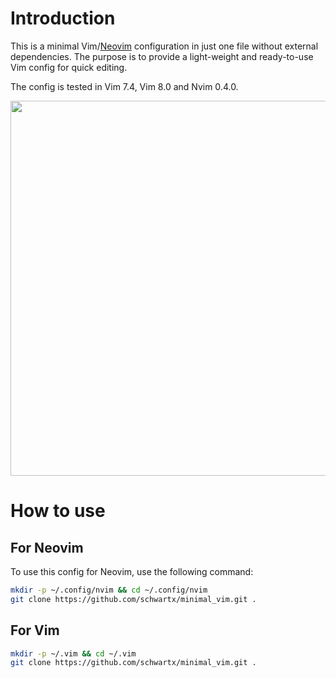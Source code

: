 # Introduction

This is a minimal Vim/[Neovim](https://github.com/neovim/neovim) configuration
in just one file without external dependencies. The purpose is to provide a
light-weight and ready-to-use Vim config for quick editing.

The config is tested in Vim 7.4, Vim 8.0 and Nvim 0.4.0.

<p align="center">
<img src="resources/vim_ui_look.jpg" width="600">
</p>


# How to use

## For Neovim

To use this config for Neovim, use the following command:

```bash
mkdir -p ~/.config/nvim && cd ~/.config/nvim
git clone https://github.com/schwartx/minimal_vim.git .
```

## For Vim

```bash
mkdir -p ~/.vim && cd ~/.vim
git clone https://github.com/schwartx/minimal_vim.git .
```
